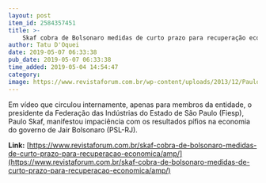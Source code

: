 ```yaml
---
layout: post
item_id: 2584357451
title: >-
    Skaf cobra de Bolsonaro medidas de curto prazo para recuperação econômica
author: Tatu D'Oquei
date: 2019-05-07 06:33:38
pub_date: 2019-05-07 06:33:38
time_added: 2019-05-04 14:54:47
category: 
image: https://www.revistaforum.com.br/wp-content/uploads/2013/12/Paulo-Skaf-Fiesp-e1556981570798.jpg
---
```


Em vídeo que circulou internamente, apenas para membros da entidade, o presidente da Federação das Indústrias do Estado de São Paulo (Fiesp), Paulo Skaf, manifestou impaciência com os resultados pífios na economia do governo de Jair Bolsonaro (PSL-RJ).

**Link:** [https://www.revistaforum.com.br/skaf-cobra-de-bolsonaro-medidas-de-curto-prazo-para-recuperacao-economica/amp/](https://www.revistaforum.com.br/skaf-cobra-de-bolsonaro-medidas-de-curto-prazo-para-recuperacao-economica/amp/)

